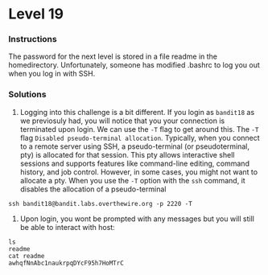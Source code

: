 # Level 19

### Instructions
The password for the next level is stored in a file readme in the homedirectory. Unfortunately, someone has modified .bashrc to log you out when you log in with SSH.

### Solutions
1. Logging into this challenge is a bit different. If you login as `bandit18` as we previosuly had, you will notice that you your connection is terminated upon login. We can use the `-T` flag to get around this. The `-T` flag `Disabled pseudo-terminal allocation`. Typically, when you connect to a remote server using SSH, a pseudo-terminal (or pseudoterminal, pty) is allocated for that session. This pty allows interactive shell sessions and supports features like command-line editing, command history, and job control. However, in some cases, you might not want to allocate a pty. When you use the `-T` option with the `ssh` command, it disables the allocation of a pseudo-terminal
```
ssh bandit18@bandit.labs.overthewire.org -p 2220 -T
```

1. Upon login, you wont be prompted with any messages but you will still be able to interact with host:
```shell
ls
readme
cat readme
awhqfNnAbc1naukrpqDYcF95h7HoMTrC
```